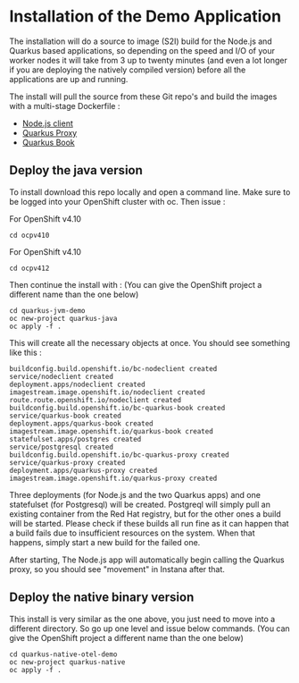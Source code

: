 # Installation of the Demo Application

The installation will do a source to image (S2I) build for the Node.js and Quarkus based applications, so depending on the speed and I/O of your worker nodes it will take from 3 up to twenty minutes (and even a lot longer if you are deploying the natively compiled version) before all the applications are up and running.

The install will pull the source from these Git repo's and build the images with a multi-stage Dockerfile :

- [Node.js client](https://github.com/steve-lievens/ce-node-react-demo)
- [Quarkus Proxy](https://github.com/steve-lievens/ce-quarkus-proxy)
- [Quarkus Book](https://github.com/steve-lievens/ce-quarkus-book)

## Deploy the java version

To install download this repo locally and open a command line. Make sure to be logged into your OpenShift cluster with oc. Then issue :

For OpenShift v4.10

```
cd ocpv410
```

For OpenShift v4.10

```
cd ocpv412
```

Then continue the install with :
(You can give the OpenShift project a different name than the one below)

```
cd quarkus-jvm-demo
oc new-project quarkus-java
oc apply -f .
```

This will create all the necessary objects at once. You should see something like this :

```
buildconfig.build.openshift.io/bc-nodeclient created
service/nodeclient created
deployment.apps/nodeclient created
imagestream.image.openshift.io/nodeclient created
route.route.openshift.io/nodeclient created
buildconfig.build.openshift.io/bc-quarkus-book created
service/quarkus-book created
deployment.apps/quarkus-book created
imagestream.image.openshift.io/quarkus-book created
statefulset.apps/postgres created
service/postgresql created
buildconfig.build.openshift.io/bc-quarkus-proxy created
service/quarkus-proxy created
deployment.apps/quarkus-proxy created
imagestream.image.openshift.io/quarkus-proxy created
```

Three deployments (for Node.js and the two Quarkus apps) and one statefulset (for Postgresql) will be created. Postgreql will simply pull an existing container from the Red Hat registry, but for the other ones a build will be started. Please check if these builds all run fine as it can happen that a build fails due to insufficient resources on the system. When that happens, simply start a new build for the failed one.

After starting, The Node.js app will automatically begin calling the Quarkus proxy, so you should see "movement" in Instana after that.

## Deploy the native binary version

This install is very similar as the one above, you just need to move into a different directory. So go up one level and issue below commands.
(You can give the OpenShift project a different name than the one below)

```
cd quarkus-native-otel-demo
oc new-project quarkus-native
oc apply -f .
```
